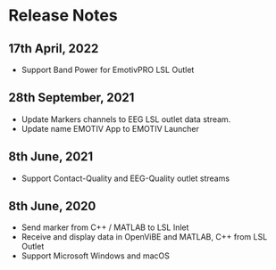 # Release Notes

## 17th April, 2022
- Support Band Power for EmotivPRO LSL Outlet

## 28th September, 2021
- Update Markers channels to EEG LSL outlet data stream.
- Update name EMOTIV App to EMOTIV Launcher

## 8th June, 2021
- Support Contact-Quality and EEG-Quality outlet streams

## 8th June, 2020
- Send marker from C++ / MATLAB to LSL Inlet
- Receive and display data in OpenViBE and MATLAB, C++ from LSL Outlet
- Support Microsoft Windows and macOS
